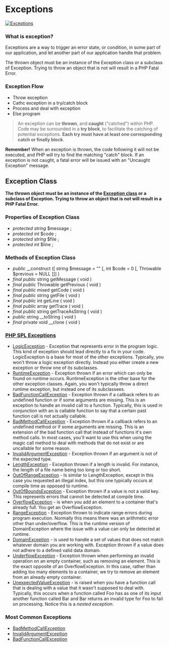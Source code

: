 # Exceptions
[![Exceptions](http://php.net/images/logos/php-med-trans.png)](http://php.net/manual/en/language.exceptions.php)

### What is exception?

Exceptions are a way to trigger an error state, or condition, in some part of our application, and let another part of our application handle that problem.

The thrown object must be an instance of the Exception class or a subclass of Exception. Trying to throw an object that is not will result in a PHP Fatal Error.

### Exception Flow

- Throw exception
- Cathc exception in a try/catch block
- Process and deal with exception
- Else program

>An exception can be **thrown**, and **caught** ("catched") within PHP. Code may be surrounded in a **try block**, to facilitate the catching of potential exceptions. **Each try must have at least one corresponding catch or finally block**.

**Remember!** When an exception is thrown, the code following it will not be executed, and PHP will try to find the matching "catch" block.
If an exception is not caught, a fatal error will be issued with an "Uncaught Exception" message.

## Exception Class

**The thrown object must be an instance of the [Exception class](http://php.net/manual/en/class.exception.php) or a subclass of Exception. Trying to throw an object that is not will result in a PHP Fatal Error.**

### Properties of Exception Class

- *protected string* $message ;
- *protected int* $code ;
- *protected string* $file ;
- *protected int* $line ;

### Methods of Exception Class

- *public* __construct ([ string $message = "" [, int $code = 0 [, Throwable $previous = NULL ]]] )
- *final public* string getMessage ( void )
- *final public* Throwable getPrevious ( void )
- *final public* mixed getCode ( void )
- *final public* string getFile ( void )
- *final public* int getLine ( void )
- *final public* array getTrace ( void )
- *final public* string getTraceAsString ( void )
- *public* string __toString ( void )
- *final* private void __clone ( void )

### [PHP SPL Exceptions](http://php.net/manual/en/spl.exceptions.php)

- [LogicException](http://php.net/manual/en/class.logicexception.php) - Exception that represents error in the program logic. This kind of exception should lead directly to a fix in your code. LogicException is a base for most of the other exceptions. Typically, you won't throw a logic exception directly. Instead you either create a new exception or throw one of its subclasses.
- [RuntimeException](http://php.net/manual/en/class.runtimeexception.php) - Exception thrown if an error which can only be found on runtime occurs. RuntimeException is the other base for the other exception classes. Again, you won't typically throw a direct runtime exception, but instead one of its subclassees.
- [BadFunctionCallException](http://php.net/manual/en/class.badfunctioncallexception.php) - Exception thrown if a callback refers to an undefined function or if some arguments are missing. This is an exception to handle an invalid call to a function. Typically, this is used in conjunction with an is callable function to say that a certain past function call is not actually callable.
- [BadMethodCallException](http://php.net/manual/en/class.badmethodcallexception.php) - Exception thrown if a callback refers to an undefined method or if some arguments are missing. This is an extension of the bad function call that instead of functions it's own method calls. In most cases, you'll want to use this when using the magic call method to deal with methods that do not exist or are uncallable for some reason.
- [InvalidArgumentException](http://php.net/manual/en/class.invalidargumentexception.php) - Exception thrown if an argument is not of the expected type.
- [LengthException](http://php.net/manual/en/class.lengthexception.php) - Exception thrown if a length is invalid. For instance, the length of a file name being too long or too short.
- [OutOfRangeException](http://php.net/manual/en/class.outofrangeexception.php) - Is similar to LengthException, except in this case you requested an illegal index, but this one typically occurs at compile time as opposed to runtime.
- [OutOfBoundsException](http://php.net/manual/en/class.outofboundsexception.php) - Exception thrown if a value is not a valid key. This represents errors that cannot be detected at compile time.
- [OverflowException](http://php.net/manual/en/class.overflowexception.php) - is when you add an element to a container that's already full. You get an OverflowException.
- [RangeException](http://php.net/manual/en/class.rangeexception.php) - Exception thrown to indicate range errors during program execution. Normally this means there was an arithmetic error other than under/overflow. This is the runtime version of DomainException where the issue with a value can only be detected at runtime.
- [DomainException](http://php.net/manual/en/class.domainexception.php) - is used to handle a set of values that does not match whatever domain you are working with. Exception thrown if a value does not adhere to a defined valid data domain.
- [UnderflowException](http://php.net/manual/en/class.underflowexception.php) - Exception thrown when performing an invalid operation on an empty container, such as removing an element. This is the exact opposite of an OverflowException. In this case, rather than adding too many elements to a container, we try to remove an element from an already empty container.
- [UnexpectedValueException](http://php.net/manual/en/class.unexpectedvalueexception.php) - is raised when you have a function call that is dealing with a value that it wasn't supposed to deal with. Typically, this occurs when a function called Foo has as one of its input another function called Bar and Bar returns an invalid type for Foo to fail on processing. Notice this is a *nested exception*.

### Most Common Exceptions

- [BadMethodCallException](http://php.net/manual/en/class.badmethodcallexception.php)
- [InvalidArgumentException](http://php.net/manual/en/class.invalidargumentexception.php)
- [BadFunctionCallException](http://php.net/manual/en/class.badfunctioncallexception.php)